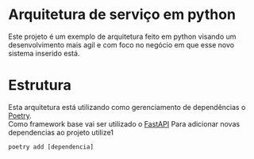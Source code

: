 # Arquitetura de serviço em python

Este projeto é um exemplo de arquitetura feito em python visando um desenvolvimento mais
agil e com foco no negócio em que esse novo sistema inserido está.

# Estrutura
Esta arquitetura está utilizando como gerenciamento de dependências o [Poetry](https://python-poetry.org/docs/). <br/>
Como framework base vai ser utilizado o [FastAPI](https://fastapi.tiangolo.com)
Para adicionar novas dependencias ao projeto utilize1
```
poetry add [dependencia]
```